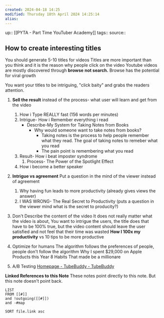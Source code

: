 ```yaml
---
created: 2024-04-18 14:25
modified: Thursday 18th April 2024 14:25:14
alias:
---
```

up::  [[PYTA - Part Time YouTuber Academy]]
tags::
source::
## How to create interesting titles

You should generate 5-10 titles for videos
Titles are more important than you think and it is the reason why people click on the video
Youtube videos are mostly discovered through **browse** **not search.**
Browse has the potential for viral growth

You want your titles to be intriguing, "click baity" and grabs the readers attention.

1. **Sell the result** instead of the process- what user will learn and get from the video
	1. How i Type REALLY fast (156 words per minutes)
	2. Intrigue- How i Remember everything i read
		- Describe-My System for Taking Notes from Books
			- Why would someone want to take notes from books?
				- Taking notes is the process to help people remember what they read. The goal of taking notes to remeber what you read
				- The pain point is remembering what you read
	1. Result- How i beat imposter syndrome
		1. Process- The Power of the Spotlight Effect
	2. How i become a better speaker

2. **Intrigue vs agreement**
	Put a question in the mind of the viewer instead of agreement
	1. Why having fun leads to more productivity (already gives views the answer)
	2. I WAS WRONG- The Real Secret to Productivity (puts a question in the viewer mind what is the secret to producity?)
1. Don't Describe the content of the video
	It does not really matter what the video is about, You want to intrigue the users, the title does that have to be 100% true, but the video content should leave the user satisfied and not feel that their time was wasted
	**How I 100x my productivity** vs 10 tips to be more productive
4. Optimize for humans
	The algorithm follows the preferences of people, people don't follow the algorithm
	Why I spent $29,000 on Apple Products this Year
	8 Habits That made be a millionare
5. A/B Testing
	[Homepage - TubeBuddy - TubeBuddy](https://www.tubebuddy.com/)



**Linked References to this Note**
These notes point directly to this note. But this note doesn't point back.
```dataview
LIST
FROM [[#]]
and !outgoing([[#]])
and -#map

SORT file.link asc
```
